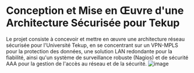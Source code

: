 # Conception et Mise en Œuvre d'une Architecture Sécurisée pour Tekup
Le projet consiste à concevoir et mettre en œuvre une architecture réseau sécurisée pour l'Université Tekup, en se concentrant sur un VPN-MPLS pour la protection des données, une solution LAN redondante pour la fiabilité, ainsi qu'un système de surveillance robuste (Nagios) et de sécurité AAA pour la gestion de l'accès au réseau et de la sécurité.
![image](https://github.com/user-attachments/assets/5b161188-24df-4501-afa7-341aa8dde870)
